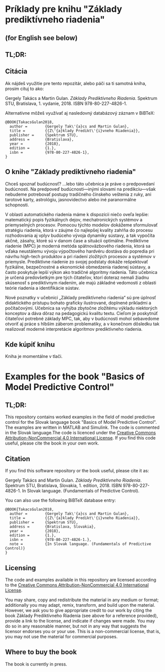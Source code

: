 # Príklady pre knihu "Základy prediktívneho riadenia"
## (for English see below)

## TL;DR:

## Citácia
Ak nájdeš využitie pre tento repozitár, alebo páči sa ti samotná kniha, prosím cituj to ako: 

Gergely Takács a Martin Gulan. _Základy Prediktívneho Riadenia_. Spektrum STU, Bratislava, 1. vydanie, 2018. ISBN 978-80-227-4826-1.

Alternatívne môžeš využívať aj nasledovný databázový záznam v BiBTeX:

```
@BOOK{TakacsGulan2018,
  author =        {Gergely Tak\'{a}cs and Martin Gulan},
  title =         {{Z\'{a}klady Predikt\'{i}vneho Riadenia}},
  publisher =     {Spektrum STU},
  address =       {Bratislava},
  year =          {2018},
  edition =       {1.},
  isbn =          {978-80-227-4826-1},
}

```

## O knihe "Základy prediktívneho riadenia"

Chceš spoznať budúcnosť? ...lebo táto učebnica je práve o predpovedaní budúcnosti. Na predpoveď budúcnosti—inými slovami na predikciu—však nebudeme potrebovať postupy tradičného čínskeho veštenia z ruky, ani tarotové karty, astrológiu, jasnovidectvo alebo iné paranormálne schopnosti. 

V oblasti automatického riadenia máme k dispozícii niečo oveľa lepšie: matematický popis fyzikálnych dejov, mechatronických systémov a priemyselných procesov. Pomocou týchto modelov dokážeme sformulovať stratégiu riadenia, ktorá v záujme čo najlepšej kvality zahŕňa do procesu rozhodovania aj vplyv budúceho vývoja dynamiky sústavy, a tak vypočíta akčné, zásahy, ktoré sú v danom čase a situácii optimálne. Prediktívne riadenie (MPC) je moderná metóda spätnoväzbového riadenia, ktorá sa vďaka neustálemu vývoju výpočtového hardvéru dostáva do popredia pri návrhu high-tech produktov a pri riadení zložitých procesov a systémov v priemysle. Prediktívne riadenie zo svojej podstaty dokáže rešpektovať fyzikálne, bezpečnostné a ekonomické obmedzenia riadenej sústavy, a často poskytuje lepší výkon ako tradičné algoritmy riadenia. Táto učebnica je určená predovšetkým pre tých čitateľov, ktorí doteraz nemali žiadnu skúsenosť s prediktívnym riadením, ale majú základné vedomosti z oblasti teórie riadenia a identifikácie sústav.

Nové poznatky v učebnici „Základy prediktívneho riadenia“ sú pre úplnosť didaktického prístupu bohato graficky ilustrované, doplnené príkladmi a počítačovými. Učebnica sa vyhýba zbytočne zložitému výkladu niektorých konceptov a dáva dôraz na pedagogickú kvalitu textu. Cieľom je poskytnúť čitateľovi potrebné základy MPC, tak, aby v budúcnosti mohol sebavedome otvoriť aj práce s hlbším záberom problematiky, a v konečnom dôsledku tak realizovať moderné interpretácie algoritmov prediktívneho riadenia.

## Kde kúpiť knihu

Kniha je momentálne v tlači.

# Examples for the book "Basics of Model Predictive Control"

## TL;DR:

This repository contains worked examples in the field of model predictive control for the Slovak language book "Basics of Model Predictive Control". The examples are written in MATLAB and Simulink. The code is commented in the Slovak language.The code is licenced under the [Creative Commons Attribution-NonCommercial 4.0 International License](https://creativecommons.org/licenses/by-nc/4.0/). If you find this code useful, please cite the book in your own work.


## Citation

If you find this software repository or the book useful, please cite it as:

Gergely Takács and Martin Gulan. _Základy Prediktívneho Riadenia_. Spektrum STU, Bratislava,
Slovakia, 1. edition, 2018. ISBN 978-80-227-4826-1. In Slovak language. (Fundamentals of Predictive Control).

You can also use the following BiBTeX database entry:

```
@BOOK{TakacsGulan2018,
  author =        {Gergely Tak\'{a}cs and Martin Gulan},
  title =         {{Z\'{a}klady Predikt\'{i}vneho Riadenia}},
  publisher =     {Spektrum STU},
  address =       {Bratislava, Slovakia},
  year =          {2018},
  edition =       {1.},
  isbn =          {978-80-227-4826-1.},
  note =          {In Slovak language. (Fundamentals of Predictive Control)}
}

```

## Licensing

The code and examples available in this repository are licensed according to the [Creative Commons Attribution-NonCommercial 4.0 International License](https://creativecommons.org/licenses/by-nc/4.0/).

You may share, copy and redistribute the material in any medium or format; additionally you may adapt, remix, transform, and build upon the material. However, we ask you to give appropriate credit to our work by citing the book Základy Prediktívneho Riadenia (see above for a reference provided), provide a link to the license, and indicate if changes were made. You may do so in any reasonable manner, but not in any way that suggests the licensor endorses you or your use. This is a non-commercial license, that is, you may not use the material for commercial purposes.

## Where to buy the book

The book is currently in press.
